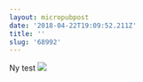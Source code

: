 ```yaml
---
layout: micropubpost
date: '2018-04-22T19:09:52.211Z'
title: ''
slug: '68992'
---
```

Ny test ![](http://mathiasaggerbo.dk/assets/IMG_2551.jpeg)
